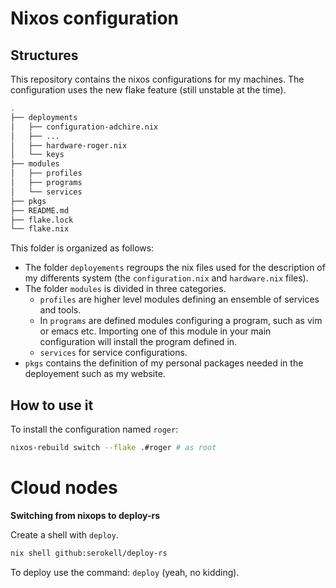 # Nixos configuration

## Structures

This repository contains the nixos configurations for my machines.
The configuration uses the new flake feature (still unstable at the time).

```bash
.
├── deployments
│   ├── configuration-adchire.nix
│   ├── ...
│   ├── hardware-roger.nix
│   └── keys
├── modules
│   ├── profiles
│   ├── programs
│   └── services
├── pkgs
├── README.md
├── flake.lock
└── flake.nix
```

This folder is organized as follows:
- The folder `deployements` regroups the nix files used for the description of my differents system (the `configuration.nix` and `hardware.nix` files).
- The folder `modules` is divided in three categories.
	- `profiles` are higher level modules defining an ensemble of services and tools.
	- In `programs` are defined modules configuring a program, such as vim or emacs etc. Importing one of this module in your main configuration will install the program defined in.
	- `services` for service configurations.
- `pkgs` contains the definition of my personal packages needed in the deployement such as my website.

## How to use it

To install the configuration named `roger`:

```bash
nixos-rebuild switch --flake .#roger # as root
```

# Cloud nodes

**Switching from nixops to deploy-rs**

Create a shell with `deploy`.
```bash
nix shell github:serokell/deploy-rs
```

To deploy use the command: `deploy` (yeah, no kidding).